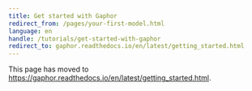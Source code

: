 ```yaml
---
title: Get started with Gaphor
redirect_from: /pages/your-first-model.html
language: en
handle: /tutorials/get-started-with-gaphor
redirect_to: gaphor.readthedocs.io/en/latest/getting_started.html
---
```


This page has moved to https://gaphor.readthedocs.io/en/latest/getting_started.html.
